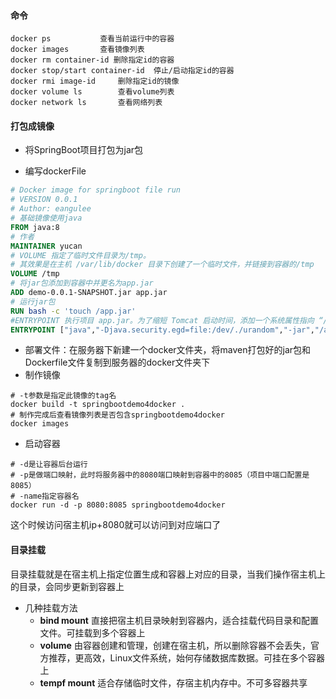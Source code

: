 #### 命令

```
docker ps			查看当前运行中的容器
docker images		查看镜像列表
docker rm container-id 删除指定id的容器
docker stop/start container-id  停止/启动指定id的容器
docker rmi image-id 	删除指定id的镜像
docker volume ls		查看volume列表
docker network ls		查看网络列表
```



#### 打包成镜像

- 将SpringBoot项目打包为jar包

- 编写dockerFile

```dockerfile
# Docker image for springboot file run
# VERSION 0.0.1
# Author: eangulee
# 基础镜像使用java
FROM java:8
# 作者
MAINTAINER yucan
# VOLUME 指定了临时文件目录为/tmp。
# 其效果是在主机 /var/lib/docker 目录下创建了一个临时文件，并链接到容器的/tmp
VOLUME /tmp 
# 将jar包添加到容器中并更名为app.jar
ADD demo-0.0.1-SNAPSHOT.jar app.jar 
# 运行jar包
RUN bash -c 'touch /app.jar'
#ENTRYPOINT 执行项目 app.jar。为了缩短 Tomcat 启动时间，添加一个系统属性指向 “/dev/./urandom”
ENTRYPOINT ["java","-Djava.security.egd=file:/dev/./urandom","-jar","/app.jar"]
```

- 部署文件：在服务器下新建一个docker文件夹，将maven打包好的jar包和Dockerfile文件复制到服务器的docker文件夹下
- 制作镜像

```
# -t参数是指定此镜像的tag名
docker build -t springbootdemo4docker .
# 制作完成后查看镜像列表是否包含springbootdemo4docker
docker images
```

- 启动容器

```
# -d是让容器后台运行 
# -p是做端口映射，此时将服务器中的8080端口映射到容器中的8085（项目中端口配置是8085）
# -name指定容器名
docker run -d -p 8080:8085 springbootdemo4docker
```

这个时候访问宿主机ip+8080就可以访问到对应端口了



#### 目录挂载

目录挂载就是在宿主机上指定位置生成和容器上对应的目录，当我们操作宿主机上的目录，会同步更新到容器上

- 几种挂载方法
  - **bind mount** 直接把宿主机目录映射到容器内，适合挂载代码目录和配置文件。可挂载到多个容器上
  - **volume** 由容器创建和管理，创建在宿主机，所以删除容器不会丢失，官方推荐，更高效，Linux文件系统，始何存储数据库数据。可挂在多个容器上
  - **tempf mount** 适合存储临时文件，存宿主机内存中。不可多容器共享